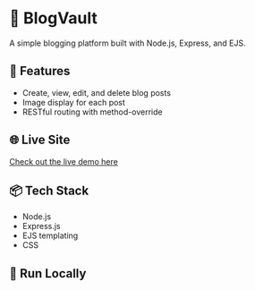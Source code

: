 # 📝 BlogVault

A simple blogging platform built with Node.js, Express, and EJS.

## 🚀 Features

- Create, view, edit, and delete blog posts
- Image display for each post
- RESTful routing with method-override


## 🌐 Live Site

[Check out the live demo here](https://blogs-very.onrender.com/posts)

## 📦 Tech Stack

- Node.js
- Express.js
- EJS templating
- CSS

## 📁 Run Locally

